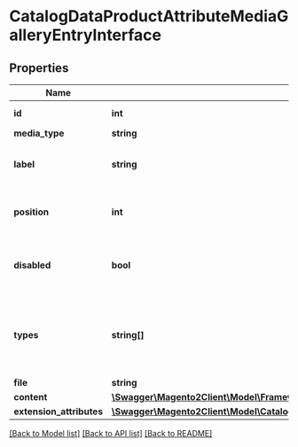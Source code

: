 # CatalogDataProductAttributeMediaGalleryEntryInterface

## Properties
Name | Type | Description | Notes
------------ | ------------- | ------------- | -------------
**id** | **int** | Gallery entry ID | [optional] 
**media_type** | **string** | Media type | 
**label** | **string** | Gallery entry alternative text | 
**position** | **int** | Gallery entry position (sort order) | 
**disabled** | **bool** | If gallery entry is hidden from product page | 
**types** | **string[]** | Gallery entry image types (thumbnail, image, small_image etc) | 
**file** | **string** | File path | [optional] 
**content** | [**\Swagger\Magento2Client\Model\FrameworkDataImageContentInterface**](FrameworkDataImageContentInterface.md) |  | [optional] 
**extension_attributes** | [**\Swagger\Magento2Client\Model\CatalogDataProductAttributeMediaGalleryEntryExtensionInterface**](CatalogDataProductAttributeMediaGalleryEntryExtensionInterface.md) |  | [optional] 

[[Back to Model list]](../README.md#documentation-for-models) [[Back to API list]](../README.md#documentation-for-api-endpoints) [[Back to README]](../README.md)


